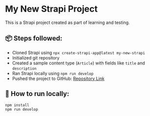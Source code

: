 # My New Strapi Project

This is a Strapi project created as part of learning and testing.

## 📦 Steps followed:
- Cloned Strapi using `npx create-strapi-app@latest my-new-strapi`
- Initialized git repository
- Created a sample content type (`Article`) with fields like `title` and `description`
- Ran Strapi locally using `npm run develop`
- Pushed the project to GitHub: [Repository Link](https://github.com/JunaidShaikh786/my-new-strapi)

## 🚀 How to run locally:
```bash
npm install
npm run develop

